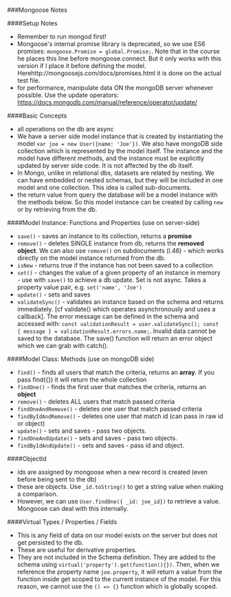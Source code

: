 ###Mongoose Notes 

####Setup Notes  
- Remember to run mongod first!
- Mongoose's internal promise library is deprecated, so we use ES6 promises: `mongoose.Promise = global.Promise;`. Note that in the course he places this line before mongoose.connect. But it only works with this version if I place it before defining the model. Herehttp://mongoosejs.com/docs/promises.html it is done on the actual test file. 
- for performance, manipulate data ON the mongoDB server whenever possible. Use the update operators: https://docs.mongodb.com/manual/reference/operator/update/ 

####Basic Concepts  
- all operations on the db are async 
- We have a server side model instance that is created by instantiating the model `var joe = new User({name: 'Joe'})`. We also have mongoDB side collection which is represented by the model itself. The instance and the model have different methods, and the instance must be explicitly updated by server side code. It is not affected by the db itself.  
- In Mongo, unlike in relational dbs, datasets are related by nesting. We can have embedded or nested schemas, but they will be included in one model and one collection. This idea is called sub-documents.
- the return value from query the database will be a model instance with the methods below. So this model instance can be created by calling `new` or by retrieving from the db.   
 
####Model Instance: Functions and Properties (use on server-side)
- `save()` - saves an instance to its collection, returns a **promise**  
- `remove()` - deletes SINGLE instance from db, returns the **removed object**. We can also use `remove()`    on subdocuments (l.46) - which works directly on the model instance returned from the db.   
- `isNew` - returns true if the instance has not been saved to a collection   
- `set()` - changes the value of a given property of an instance in memory - use with `save()` to achieve a db update. Set is not async. Takes a property value pair, e.g. `set('name', 'Joe')`
- `update()` - sets and saves
- `validateSync()` - validates an instance based on the schema and returns immediately. [cf validate() which operates asynchronously and uses a callback]. The error message can be defined in the schema and accessed with: `const validationResult = user.validateSync(); const { message } = validationResult.errors.name;`. Invalid data cannot be saved to the database. The save() function will return an error object which we can grab with catch(). 

####Model Class: Methods (use on mongoDB side)    
- `find()` - finds all users that match the criteria, returns an **array**. If you pass find({}) it will return the whole collection    
- `findOne()` - finds the first user that matches the criteria, returns an **object**   
- `remove()` -  deletes ALL users that match passed criteria  
- `findOneAndRemove()` - deletes one user that match passed criteria  
- `findByIdAndRemove()` - deletes one user that match id (can pass in raw id or object)
- `update()` - sets and saves - pass two objects. 
- `findOneAndUpdate()` - sets and saves - pass two objects. 
- `findByIdAndUpdate()` - sets and saves - pass id and object. 

####ObjectId 
- ids are assigned by mongoose when a new record is created (even before being sent to the db) 
- these are objects. Use `_id.toString()` to get a string value when making a comparison.  
- However, we can use `User.findOne({ _id: joe_id})` to retrieve a value. Mongoose can deal with this internally. 

####Virtual Types / Properties / Fields   
- This is any field of data on our model exists on the server but does not get persisted to the db.
- These are useful for derivative properties.  
- They are not included in the Schema definition. They are added to the schema using `virtual('property').get(function(){})`. Then, when we reference the property name `joe.property`, it will return a value from the function inside get scoped to the current instance of the model. For this reason, we cannot use the `() => {}` function which is globally scoped.  



